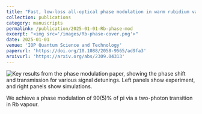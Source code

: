 ```yaml
---
title: "Fast, low-loss all-optical phase modulation in warm rubidium vapour"
collection: publications
category: manuscripts
permalink: /publication/2025-01-01-Rb-phase-mod
excerpt: "<img src='/images/Rb-phase-cover.png'>"
date: 2025-01-01
venue: 'IOP Quantum Science and Technology'
paperurl: 'https://doi.org/10.1088/2058-9565/ad9fa3'
arxivurl: 'https://arxiv.org/abs/2309.04313'
---
```


![Key results from the phase modulation paper, showing the phase shift and
transmission for various signal detunings. Left panels show experiment, and
right panels show simulations.](/images/Rb-phase-cover.png)

We achieve a phase modulation of 90(5)% of pi via a two-photon
transition in Rb vapour.

